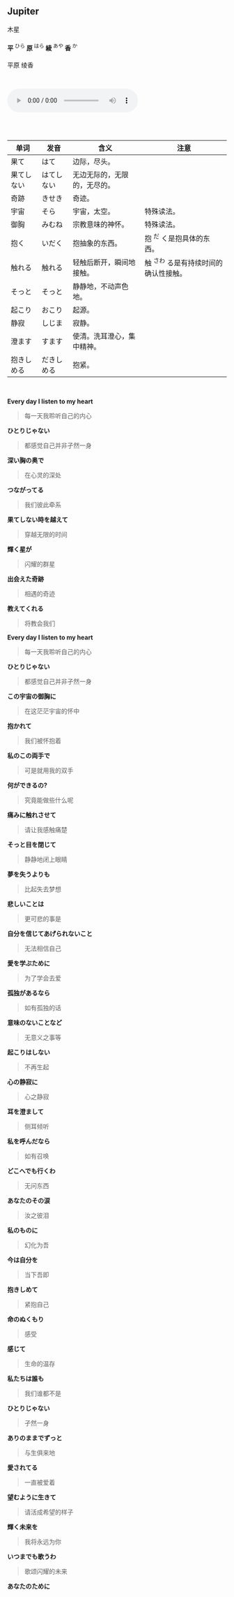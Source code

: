 ## Jupiter

木星

#### 平 <sup style="font-weight:normal;">ひら</sup> 原 <sup style="font-weight:normal;">はら</sup> 綾 <sup style="font-weight:normal;">あや</sup> 香 <sup style="font-weight:normal;">か</sup>

平原 绫香

<br>

<audio id="audios" controls="" height="100" width="100%" preload="auto" src="https://link.jscdn.cn/1drv/aHR0cHM6Ly8xZHJ2Lm1zL3UvcyFBbGd2Z3FscVY2Zm5nMUtkc1ZyN3pLR3lJVmZiP2U9QXY2OWZM.mp3"></audio>

<br>

<br>

| 单词       | 发音       | 含义                         | 注意                                            |
| ---------- | ---------- | ---------------------------- | ----------------------------------------------- |
| 果て       | はて       | 边际，尽头。                 |                                                 |
| 果てしない | はてしない | 无边无际的，无限的，无尽的。 |                                                 |
| 奇跡       | きせき     | 奇迹。                       |                                                 |
| 宇宙       | そら       | 宇宙，太空。                 | 特殊读法。                                      |
| 御胸       | みむね     | 宗教意味的神怀。             | 特殊读法。                                      |
| 抱く       | いだく     | 抱抽象的东西。               | 抱 <sup>だ</sup> く是抱具体的东西。             |
| 触れる     | 触れる     | 轻触后断开，瞬间地接触。     | 触 <sup>さわ</sup> る是有持续时间的确认性接触。 |
| そっと     | そっと     | 静静地，不动声色地。         |                                                 |
| 起こり     | おこり     | 起源。                       |                                                 |
| 静寂       | しじま     | 寂静。                       |                                                 |
| 澄ます     | すます     | 使清。洗耳澄心，集中精神。   |                                                 |
| 抱きしめる | だきしめる | 抱紧。                       |                                                 |

<br>

**Every day I listen to my heart**

>每一天我聆听自己的内心

**ひとりじゃない**

>都感觉自己并非孑然一身

**深い胸の奥で**

>在心灵的深处

**つながってる**

>我们彼此牵系

**果てしない時を越えて**

>穿越无限的时间

**輝く星が**

>闪耀的群星

**出会えた奇跡**

>相遇的奇迹

**教えてくれる**

>将教会我们

**Every day I listen to my heart**

>每一天我聆听自己的内心

**ひとりじゃない**

>都感觉自己并非孑然一身

**この宇宙の御胸に**

>在这茫茫宇宙的怀中

**抱かれて**

>我们被怀抱着

**私のこの両手で**

>可是就用我的双手

**何ができるの?**

>究竟能做些什么呢

**痛みに触れさせて**

>请让我感触痛楚

**そっと目を閉じて**

>静静地闭上眼睛

**夢を失うよりも**

>比起失去梦想

**悲しいことは**

>更可悲的事是

**自分を信じてあげられないこと**

>无法相信自己

**愛を学ぶために**

>为了学会去爱

**孤独があるなら**

>如有孤独的话

**意味のないことなど**

>无意义之事等

**起こりはしない**

>不再生起

**心の静寂に**

>心之静寂

**耳を澄まして**

>侧耳倾听

**私を呼んだなら**

>如有召唤

**どこへでも行くわ**

>无问东西

**あなたのその涙**

>汝之彼泪

**私のものに**

>幻化为吾

**今は自分を**

>当下吾即

**抱きしめて**

>紧抱自己

**命のぬくもり**

>感受

**感じて**

>生命的温存

**私たちは誰も**

>我们谁都不是

**ひとりじゃない**

>孑然一身

**ありのままでずっと**

>与生俱来地

**愛されてる**

>一直被爱着

**望むように生きて**

>请活成希望的样子

**輝く未来を**

>我将永远为你

**いつまでも歌うわ**

>歌颂闪耀的未来

**あなたのために**

